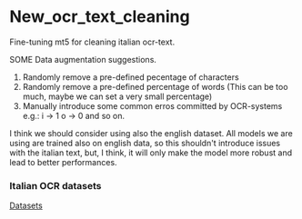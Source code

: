# New_ocr_text_cleaning
Fine-tuning mt5 for cleaning italian ocr-text.

SOME Data augmentation suggestions.
1. Randomly remove a pre-defined pecentage of characters
2. Randomly remove a pre-defined percentage of words (This can be too much, maybe we can set a very small percentage)
3. Manually introduce some common erros committed by OCR-systems e.g.:
    i → 1
    o → 0
    and so on.

I think we should consider using also the english dataset. All models we are using are trained also on english data, so this 
shouldn't introduce issues with the italian text, but, I think, it will only make the model more robust and lead to better 
performances.


### Italian OCR datasets

[Datasets](https://drive.google.com/drive/folders/1nbIdLEnXTd2VFUdXcLwYYQ9FpWI3npQ_?usp=drive_link)